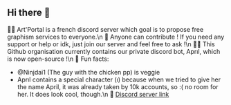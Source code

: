 ## Hi there 👋

🙋‍♀️ Art'Portal is a french discord server which goal is to propose free graphism services to everyone.\n
🌈 Anyone can contribute ! If you need any support or help or idk, just join our server and feel free to ask !\n
👩‍💻 This Github organisation currently contains our private discord bot, Aprıl, which is now open-source !\n
🍿 Fun facts:
- @Ninjdai1 (The guy with the chicken pp) is veggie
- Aprıl contains a special character (ı) because when we tried to give her the name April, it was already taken by 10k accounts, so :( no room for her. It does look cool, though.\n
🧙 [Discord server link](https://discord.gg/graphisme)
